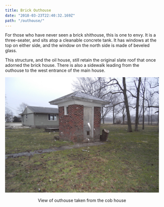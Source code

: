 ```yaml
---
title: Brick Outhouse
date: "2018-03-23T22:40:32.169Z"
path: "/outhouse/"
---
```


For those who have never seen a brick shithouse, this is one to envy.  It is a three-seater, and sits atop a cleanable concrete tank.  It has windows at the top on either side, and the window on the north side is made of beveled glass.

This structure, and the oil house, still retain the original slate roof that once adorned the brick house.  There is also a sidewalk leading from the outhouse to the west entrance of the main house.

![Outhouse](./outhouse.jpg)
<center>
View of outhouse taken from the cob house
</center>
